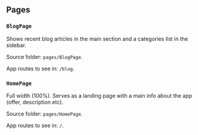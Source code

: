 
## Pages

### `BlogPage`
Shows recent blog articles in the main section and a categories list in the sidebar.

Source folder: `pages/BlogPage`.

App routes to see in: `/blog`.

### `HomePage`
Full width (100%). Serves as a landing page with a main info about the app (offer, description etc).

Source folder: `pages/HomePage`.

App routes to see in: `/`.
